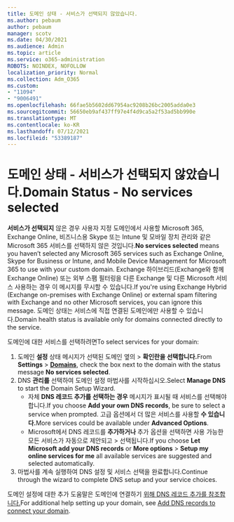 ```yaml
---
title: 도메인 상태 - 서비스가 선택되지 않았습니다.
ms.author: pebaum
author: pebaum
manager: scotv
ms.date: 04/30/2021
ms.audience: Admin
ms.topic: article
ms.service: o365-administration
ROBOTS: NOINDEX, NOFOLLOW
localization_priority: Normal
ms.collection: Adm_O365
ms.custom:
- "11094"
- "9006491"
ms.openlocfilehash: 66fae5b5602dd67954ac9208b26bc2005adda0e3
ms.sourcegitcommit: 56650eb9af437ff97e4f4d9ca5a2f53ad5bb990e
ms.translationtype: MT
ms.contentlocale: ko-KR
ms.lasthandoff: 07/12/2021
ms.locfileid: "53389187"
---
```

# <a name="domain-status---no-services-selected"></a><span data-ttu-id="62c91-102">도메인 상태 - 서비스가 선택되지 않았습니다.</span><span class="sxs-lookup"><span data-stu-id="62c91-102">Domain Status - No services selected</span></span>

<span data-ttu-id="62c91-103">**서비스가 선택되지** 않은 경우 사용자 지정 도메인에서 사용할 Microsoft 365, Exchange Online, 비즈니스용 Skype 또는 Intune 및 모바일 장치 관리와 같은 Microsoft 365 서비스를 선택하지 않은 것입니다.</span><span class="sxs-lookup"><span data-stu-id="62c91-103">**No services selected** means you haven’t selected any Microsoft 365 services such as Exchange Online, Skype for Business or Intune, and Mobile Device Management for Microsoft 365 to use with your custom domain.</span></span> <span data-ttu-id="62c91-104">Exchange 하이브리드(Exchange와 함께 Exchange Online) 또는 외부 스팸 필터링을 다른 Exchange 및 다른 Microsoft 서비스 사용하는 경우 이 메시지를 무시할 수 있습니다.</span><span class="sxs-lookup"><span data-stu-id="62c91-104">If you're using Exchange Hybrid (Exchange on-premises with Exchange Online) or external spam filtering with Exchange and no other Microsoft services, you can ignore this message.</span></span> <span data-ttu-id="62c91-105">도메인 상태는 서비스에 직접 연결된 도메인에만 사용할 수 있습니다.</span><span class="sxs-lookup"><span data-stu-id="62c91-105">Domain health status is available only for domains connected directly to the service.</span></span>

<span data-ttu-id="62c91-106">도메인에 대한 서비스를 선택하려면</span><span class="sxs-lookup"><span data-stu-id="62c91-106">To select services for your domain:</span></span>

1. <span data-ttu-id="62c91-107">도메인 **설정** 상태 메시지가 선택된 도메인 옆의  >  [](https://admin.microsoft.com/Adminportal/Home) **확인란을 선택합니다.**</span><span class="sxs-lookup"><span data-stu-id="62c91-107">From **Settings** > [**Domains**](https://admin.microsoft.com/Adminportal/Home), check the box next to the domain with the status message **No services selected**.</span></span>
1. <span data-ttu-id="62c91-108">DNS **관리를** 선택하여 도메인 설정 마법사를 시작하십시오.</span><span class="sxs-lookup"><span data-stu-id="62c91-108">Select **Manage DNS** to start the Domain Setup Wizard.</span></span>
    - <span data-ttu-id="62c91-109">자체 **DNS 레코드 추가를 선택하는 경우** 메시지가 표시될 때 서비스를 선택해야 합니다.</span><span class="sxs-lookup"><span data-stu-id="62c91-109">If you choose **Add your own DNS records**, be sure to select a service when prompted.</span></span> <span data-ttu-id="62c91-110">고급 옵션에서 더 많은 서비스를 사용할 **수 있습니다.**</span><span class="sxs-lookup"><span data-stu-id="62c91-110">More services could be available under **Advanced Options**.</span></span>
    - <span data-ttu-id="62c91-111">Microsoft에서 DNS 레코드를 **추가하거나** 추가 옵션을 선택하면 사용 가능한 모든 서비스가 자동으로 제안되고   >   선택됩니다.</span><span class="sxs-lookup"><span data-stu-id="62c91-111">If you choose **Let Microsoft add your DNS records** or **More options** > **Setup my online services for me** all available services are suggested and selected automatically.</span></span>
1. <span data-ttu-id="62c91-112">마법사를 계속 실행하여 DNS 설정 및 서비스 선택을 완료합니다.</span><span class="sxs-lookup"><span data-stu-id="62c91-112">Continue through the wizard to complete DNS setup and your service choices.</span></span>
 
<span data-ttu-id="62c91-113">도메인 설정에 대한 추가 도움말은 도메인에 연결하기 [위해 DNS 레코드 추가를 참조합니다.](/microsoft-365/admin/get-help-with-domains/create-dns-records-at-any-dns-hosting-provider)</span><span class="sxs-lookup"><span data-stu-id="62c91-113">For additional help setting up your domain, see [Add DNS records to connect your domain](/microsoft-365/admin/get-help-with-domains/create-dns-records-at-any-dns-hosting-provider).</span></span>

